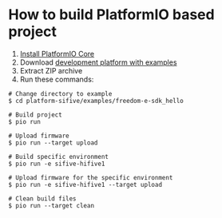How to build PlatformIO based project
=====================================

1. [Install PlatformIO Core](https://docs.platformio.org/page/core.html)
2. Download [development platform with examples](https://github.com/platformio/platform-sifive/archive/develop.zip)
3. Extract ZIP archive
4. Run these commands:

```shell
# Change directory to example
$ cd platform-sifive/examples/freedom-e-sdk_hello

# Build project
$ pio run

# Upload firmware
$ pio run --target upload

# Build specific environment
$ pio run -e sifive-hifive1

# Upload firmware for the specific environment
$ pio run -e sifive-hifive1 --target upload

# Clean build files
$ pio run --target clean
```

